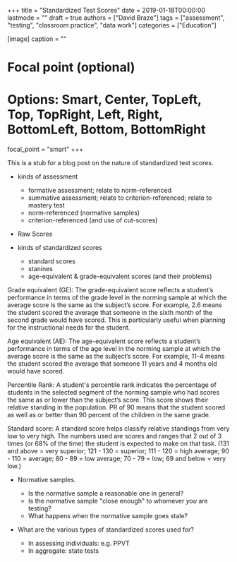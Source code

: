 +++
title = "Standardized Test Scores"
date = 2019-01-18T00:00:00
lastmode = ""
draft = true
authors = ["David Braze"]
tags = ["assessment", "testing", "classroom practice", "data work"]
categories = ["Education"]

[image]
  caption = ""
  # Focal point (optional)
  # Options: Smart, Center, TopLeft, Top, TopRight, Left, Right, BottomLeft, Bottom, BottomRight
  focal_point = "smart"
+++

This is a stub for a blog post on the nature of standardized test scores.

* kinds of assessment
  * formative assessment; relate to norm-referenced
  * summative assessment; relate to criterion-referenced; relate to mastery test
  * norm-referenced (normative samples)
  * criterion-referenced (and use of cut-scores)

* Raw Scores

* kinds of standardized scores
  * standard scores
  * stanines
  * age-equivalent & grade-equivalent scores (and their problems)

Grade equivalent (GE): The grade-equivalent score reflects a student’s performance in terms of the grade level in the norming sample at which the average score is the same as the subject’s score. For example, 2.6 means the student scored the average that someone in the sixth month of the second grade would have scored. This is particularly useful when planning for the instructional needs for the student.

Age equivalent (AE): The age-equivalent score reflects a student’s performance in terms of the age level in the norming sample at which the average score is the same as the subject’s score. For example, 11-4 means the student scored the average that someone 11 years and 4 months old would have scored.

Percentile Rank:  A student's percentile rank indicates the percentage of students in the selected segment of the norming sample who had scores the same as or lower than the subject’s score.  This score shows their relative standing in the population.  PR of 90 means that the student scored as well as or better than 90 percent of the  children in the same grade. 

Standard score:  A standard score helps classify relative standings from very low to very high.  The numbers used are scores and ranges that 2 out of 3 times (or 68% of the time) the student is expected to make on that task.  (131 and above = very superior; 121 - 130 = superior; 111 - 120 = high average; 90 - 110 = average; 80 - 89 = low average; 70 - 79 = low; 69 and below = very low.)

* Normative samples.
  * Is the normative sample a reasonable one in general?
  * Is the normative sample "close enough" to whomever *you* are testing?
  * What happens when the normative sample goes stale?
  
* What are the various types of standardized scores used for? 
  * In assessing individuals: e.g. PPVT
  * In aggregate: state tests





